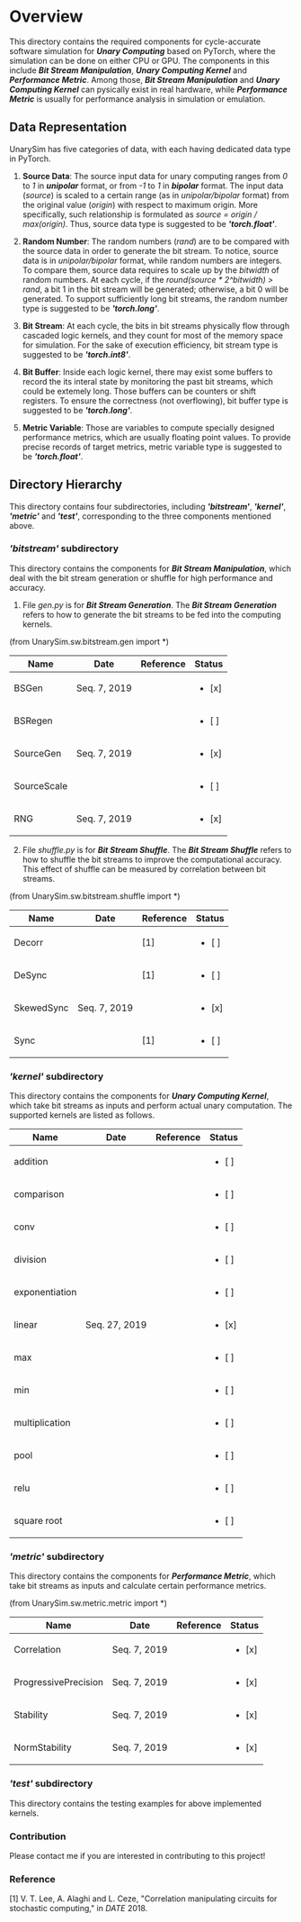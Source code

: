 # Overview
This directory contains the required components for cycle-accurate software simulation for _**Unary Computing**_ based on PyTorch, where the simulation can be done on either CPU or GPU.
The components in this include _**Bit Stream Manipulation**_, _**Unary Computing Kernel**_ and _**Performance Metric**_. 
Among those, _**Bit Stream Manipulation**_ and _**Unary Computing Kernel**_ can pysically exist in real hardware, while _**Performance Metric**_ is usually for performance analysis in simulation or emulation.

## Data Representation
UnarySim has five categories of data, with each having dedicated data type in PyTorch.

1. **Source Data**: 
The source input data for unary computing ranges from _0_ to _1_ in _**unipolar**_ format, or from _-1_ to _1_ in _**bipolar**_ format. 
The input data (_source_) is scaled to a certain range (as in _unipolar/bipolar_ format) from the original value (_origin_) with respect to maximum origin. 
More specifically, such relationship is formulated as _source = origin / max(origin)_. Thus, source data type is suggested to be _**'torch.float'**_.

2. **Random Number**: 
The random numbers (_rand_) are to be compared with the source data in order to generate the bit stream. To notice, source data is in _unipolar/bipolar_ format, while random numbers are integers. 
To compare them, source data requires to scale up by the _bitwidth_ of random numbers. 
At each cycle, if the _round(source * 2^bitwidth) > rand_, a bit 1 in the bit stream will be generated; otherwise, a bit 0 will be generated. 
To support sufficiently long bit streams, the random number type is suggested to be _**'torch.long'**_.

3. **Bit Stream**: 
At each cycle, the bits in bit streams physically flow through cascaded logic kernels, and they count for most of the memory space for simulation. 
For the sake of execution efficiency, bit stream type is suggested to be _**'torch.int8'**_.

4. **Bit Buffer**: 
Inside each logic kernel, there may exist some buffers to record the its interal state by monitoring the past bit streams, which could be extemely long. 
Those buffers can be counters or shift registers. 
To ensure the correctness (not overflowing), bit buffer type is suggested to be _**'torch.long'**_.

5. **Metric Variable**: 
Those are variables to compute specially designed performance metrics, which are usually floating point values. 
To provide precise records of target metrics, metric variable type is suggested to be _**'torch.float'**_.

## Directory Hierarchy
This directory contains four subdirectories, including _**'bitstream'**_, _**'kernel'**_,  _**'metric'**_ and _**'test'**_, corresponding to the three components mentioned above.

### _'bitstream'_ subdirectory
This directory contains the components for _**Bit Stream Manipulation**_, which deal with the bit stream generation or shuffle for high performance and accuracy.

1. File _gen.py_ is for _**Bit Stream Generation**_. The _**Bit Stream Generation**_ refers to how to generate the bit streams to be fed into the computing kernels.

(from UnarySim.sw.bitstream.gen import \*)

| Name                 | Date          | Reference     | Status                 |
| -------------------- | ------------- | ------------- | ---------------------- |
| BSGen                | Seq. 7, 2019  |               | <ul><li>[x] </li></ul> |
| BSRegen              |               |               | <ul><li>[ ] </li></ul> |
| SourceGen            | Seq. 7, 2019  |               | <ul><li>[x] </li></ul> |
| SourceScale          |               |               | <ul><li>[ ] </li></ul> |
| RNG                  | Seq. 7, 2019  |               | <ul><li>[x] </li></ul> |


2. File _shuffle.py_ is for _**Bit Stream Shuffle**_. The _**Bit Stream Shuffle**_ refers to how to shuffle the bit streams to improve the computational accuracy. This effect of shuffle can be measured by correlation between bit streams.

(from UnarySim.sw.bitstream.shuffle import \*)

| Name                 | Date          | Reference     | Status                 |
| -------------------- | ------------- | ------------- | ---------------------- |
| Decorr               |               | [1]           | <ul><li>[ ] </li></ul> |
| DeSync               |               | [1]           | <ul><li>[ ] </li></ul> |
| SkewedSync           | Seq. 7, 2019  |               | <ul><li>[x] </li></ul> |
| Sync                 |               | [1]           | <ul><li>[ ] </li></ul> |


### _'kernel'_ subdirectory
This directory contains the components for _**Unary Computing Kernel**_, which take bit streams as inputs and perform actual unary computation. The supported kernels are listed as follows.

| Name                 | Date          | Reference     | Status                 |
| -------------------- | ------------- | ------------- | ---------------------- |
| addition             |               |               | <ul><li>[ ] </li></ul> |
| comparison           |               |               | <ul><li>[ ] </li></ul> |
| conv                 |               |               | <ul><li>[ ] </li></ul> |
| division             |               |               | <ul><li>[ ] </li></ul> |
| exponentiation       |               |               | <ul><li>[ ] </li></ul> |
| linear               | Seq. 27, 2019 |               | <ul><li>[x] </li></ul> |
| max                  |               |               | <ul><li>[ ] </li></ul> |
| min                  |               |               | <ul><li>[ ] </li></ul> |
| multiplication       |               |               | <ul><li>[ ] </li></ul> |
| pool                 |               |               | <ul><li>[ ] </li></ul> |
| relu                 |               |               | <ul><li>[ ] </li></ul> |
| square root          |               |               | <ul><li>[ ] </li></ul> |


### _'metric'_ subdirectory
This directory contains the components for  _**Performance Metric**_, which take bit streams as inputs and calculate certain performance metrics.

(from UnarySim.sw.metric.metric import \*)

| Name                 | Date          | Reference     | Status                 |
| -------------------- | ------------- | ------------- | ---------------------- |
| Correlation          | Seq. 7, 2019  |               | <ul><li>[x] </li></ul> |
| ProgressivePrecision | Seq. 7, 2019  |               | <ul><li>[x] </li></ul> |
| Stability            | Seq. 7, 2019  |               | <ul><li>[x] </li></ul> |
| NormStability        | Seq. 7, 2019  |               | <ul><li>[x] </li></ul> |


### _'test'_ subdirectory
This directory contains the testing examples for above implemented kernels.


### Contribution
Please contact me if you are interested in contributing to this project!

### Reference
[1] V. T. Lee, A. Alaghi and L. Ceze, "Correlation manipulating circuits for stochastic computing," in _DATE_ 2018.
